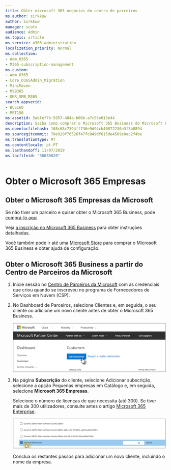 ```yaml
---
title: Obter microsoft 365 negócios do centro de parceiros
ms.author: sirkkuw
author: Sirkkuw
manager: scotv
audience: Admin
ms.topic: article
ms.service: o365-administration
localization_priority: Normal
ms.collection:
- Adm_O365
- M365-subscription-management
ms.custom:
- Adm_O365
- Core_O365Admin_Migration
- MiniMaven
- MSB365
- OKR_SMB_M365
search.appverid:
- BCS160
- MET150
ms.assetid: 5abfef7b-5957-484a-b06b-a7c55e013e44
description: Saiba como comprar o Microsoft 365 Business do Microsoft Partner Center.
ms.openlocfilehash: 168c68c7394ff736e9d94cb40872230a3f3b8894
ms.sourcegitcommit: 70e920f76526f47fc849df615de4569e0ac2f4be
ms.translationtype: MT
ms.contentlocale: pt-PT
ms.lasthandoff: 11/07/2019
ms.locfileid: "38030820"
---
```

# <a name="get-microsoft-365-business"></a>Obter o Microsoft 365 Empresas

## <a name="get-microsoft-365-business-from-microsoft"></a>Obter o Microsoft 365 Empresas da Microsoft

Se não tiver um parceiro e quiser obter o Microsoft 365 Business, pode [comprá-lo aqui](https://www.microsoft.com/en-US/microsoft-365/business).

Veja [a inscrição no Microsoft 365 Business](sign-up.md) para obter instruções detalhadas.

Você também pode ir até uma [Microsoft Store](https://www.microsoft.com/store/locations/find-a-store?icid=en-us_UF_FAS) para comprar o Microsoft 365 Business e obter ajuda de configuração.
  
## <a name="get-microsoft-365-business-from-microsoft-partner-center"></a>Obter o Microsoft 365 Business a partir do Centro de Parceiros da Microsoft

1. Inicie sessão no [Centro de Parceiros da Microsoft](https://go.microsoft.com/fwlink/p/?linkid=849910) com as credenciais que criou quando se inscreveu no programa de Fornecedores de Serviços em Nuvem (CSP). 
    
2. No Dashboard de Parceiros, selecione Clientes e, em seguida, o seu cliente ou adicione um novo cliente antes de obter o Microsoft 365 Business.
    
    ![In the Microsoft Partner center, add a new customer.](media/ec807d07-bbd2-411f-8fe1-c644cf9a3882.png)
  
3. Na página **Subscrição** do cliente, selecione Adicionar subscrição, selecione a opção Pequenas empresas em Catálogo e, em seguida, selecione **Microsoft 365 Empresas**.
    
    Selecione o número de licenças de que necessita (até 300). Se tiver mais de 300 utilizadores, consulte antes o artigo [Microsoft 365 Enterprise](https://go.microsoft.com/fwlink/p/?linkid=862316). 
    
    ![On the New subscription page choose small business.](media/52d99e89-2175-4974-84bb-dd626048541b.png)
  
    Conclua os restantes passos para adicionar um novo cliente, incluindo o nome da empresa.
    


